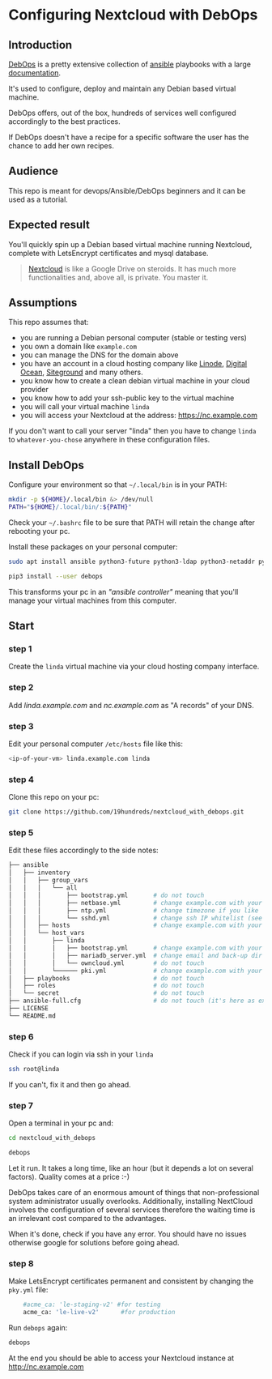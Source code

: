 # Configuring Nextcloud with DebOps

## Introduction

[DebOps](https://github.com/debops/debops) is a pretty extensive collection of [ansible](https://www.ansible.com/) playbooks with a large [documentation](https://docs.debops.org/en/master/).

It's used to configure, deploy and maintain any Debian based virtual machine.

DebOps offers, out of the box, hundreds of services well configured accordingly to the best practices.

If DebOps doesn't have a recipe for a specific software the user has the chance to add her own recipes.

## Audience

This repo is meant for devops/Ansible/DebOps beginners and it can be used as a tutorial.

## Expected result

You'll quickly spin up a Debian based virtual machine running Nextcloud, complete with LetsEncrypt certificates and mysql database.

> [Nextcloud](http://nextcloud.org/) is like a Google Drive on steroids. It has much more functionalities and, above all, is private. You master it.

## Assumptions

This repo assumes that:

* you are running a Debian personal computer (stable or testing vers)
* you own a domain like `example.com`
* you can manage the DNS for the domain above
* you have an account in a cloud hosting company like [Linode](https://www.linode.com/), [Digital Ocean](https://digitalocean.com), [Siteground](https://www.siteground.com/) and many others.
* you know how to create a clean debian virtual machine in your cloud provider
* you know how to add your ssh-public key to the virtual machine
* you will call your virtual machine `linda`
* you will access your Nextcloud at the address: https://nc.example.com

If you don't want to call your server "linda" then you have to change `linda` to `whatever-you-chose` anywhere in these configuration files.

## Install DebOps

Configure your environment so that `~/.local/bin` is in your PATH:

``` bash
mkdir -p ${HOME}/.local/bin &> /dev/null
PATH="${HOME}/.local/bin/:${PATH}"
```

Check your `~/.bashrc` file to be sure that PATH will retain the change after rebooting your pc.

Install these packages on your personal computer:

``` bash
sudo apt install ansible python3-future python3-ldap python3-netaddr python3-dnspython python3-passlib python3-pip

pip3 install --user debops
```

This transforms your pc in an _"ansible controller"_ meaning that you'll manage your virtual machines from this computer.

## Start

### step 1
Create the `linda` virtual machine via your cloud hosting company interface.

### step 2

Add _linda.example.com_ and _nc.example.com_ as "A records" of your DNS.

### step 3
Edit your personal computer `/etc/hosts` file like this:

``` bash
<ip-of-your-vm> linda.example.com linda
```

### step 4
Clone this repo on your pc:

``` bash
git clone https://github.com/19hundreds/nextcloud_with_debops.git
```

### step 5
Edit these files accordingly to the side notes:

``` bash
├── ansible
│   ├── inventory
│   │   ├── group_vars
│   │   │   └── all
│   │   │       ├── bootstrap.yml       # do not touch
│   │   │       ├── netbase.yml         # change example.com with your domain
│   │   │       ├── ntp.yml             # change timezone if you like
│   │   │       └── sshd.yml            # change ssh IP whitelist (see below)
│   │   ├── hosts                       # change example.com with your domain
│   │   └── host_vars
│   │       ├── linda
│   │       │   ├── bootstrap.yml       # change example.com with your domain
│   │       │   ├── mariadb_server.yml  # change email and back-up dir as you like
│   │       │   └── owncloud.yml        # do not touch
│   │       └────── pki.yml             # change example.com with your domain
│   ├── playbooks                       # do not touch
│   ├── roles                           # do not touch
│   └── secret                          # do not touch
├── ansible-full.cfg                    # do not touch (it's here as example)
├── LICENSE
└── README.md
```

### step 6

Check if you can login via ssh in your `linda`

``` bash
ssh root@linda
```

If you can't, fix it and then go ahead.

### step 7

Open a terminal in your pc and:

``` bash
cd nextcloud_with_debops

debops
```

Let it run. It takes a long time, like an hour (but it depends a lot on several factors). Quality comes at a price :-)

DebOps takes care of an enormous amount of things that non-professional system administrator usually overlooks. Additionally, installing NextCloud involves the configuration of several services therefore the waiting time is an irrelevant cost compared to the advantages.

When it's done, check if you have any error. You should have no issues otherwise google for solutions before going ahead.

### step 8

Make LetsEncrypt certificates permanent and consistent by changing the `pky.yml` file:

``` bash
    #acme_ca: 'le-staging-v2' #for testing
    acme_ca: 'le-live-v2'      #for production
```

Run `debops` again:

``` bash
debops
```

At the end you should be able to access your Nextcloud instance at http://nc.example.com